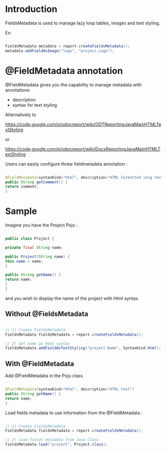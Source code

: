 # Introduction #

FieldsMetadata  is used to manage lazy loop tables, images and text styling.

Ex:

```java

FieldsMetadata metadata = report.createFieldsMetadata();
metadata.addFieldAsImage("logo", "project.Logo");
```

# @FieldMetadata annotation #

@FieldMetadata gives you the capability to manage metadata with annotations:

  * description
  * syntax for text styling

Alternatively to

https://code.google.com/p/xdocreport/wiki/ODTReportingJavaMainHTMLTextStyling

or

https://code.google.com/p/xdocreport/wiki/DocxReportingJavaMainHTMLTextStyling

Users can easily configure threw fieldmetadata annotation :

```java

@FieldMetadata(syntaxKind="Html", description="HTML Formatted long text")
public String getComment() {
return comment;
}
```


# Sample #

Imagine you have the Project Pojo :

```java

public class Project {

private final String name;

public Project(String name) {
this.name = name;
}

public String getName() {
return name;
}
}
```

and you wish to display the name of the project with Html syntax.


## Without @FieldsMetadata ##

```java

// 1) Create FieldsMetadata
FieldsMetadata fieldsMetadata = report.createFieldsMetadata();

// 2) Set name as Html syntax
fieldsMetadata.addFieldAsTextStyling("project.Name", SyntaxKind.Html);
```

## With @FieldMetadata ##

Add @FieldMetadata in the Pojo class

```java

@FieldMetadata(syntaxKind="Html", description="HTML text")
public String getName() {
return name;
}
```

Load fields metadata to use information from the @FieldMetadata :

```java

// 1) Create FieldsMetadata
FieldsMetadata fieldsMetadata = report.createFieldsMetadata();

// 2) Load fields metadata from Java Class
fieldsMetadata.load("project", Project.class);
```